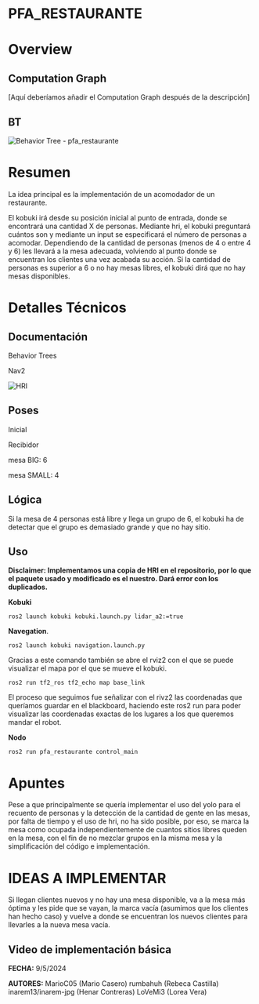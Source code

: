 # PFA_RESTAURANTE

# Overview

## Computation Graph
[Aquí deberíamos añadir el Computation Graph después de la descripción]

## BT
![Behavior Tree - pfa_restaurante](https://github.com/user-attachments/assets/de32e57e-c2a3-4e81-a0c0-c7a06d4b0fbc)

# Resumen
La idea principal es la implementación de un acomodador de un restaurante.

El kobuki irá desde su posición inicial al punto de entrada, donde se encontrará una cantidad
X de personas. Mediante hri, el kobuki preguntará cuántos son y mediante un input se especificará el número de personas a acomodar.
Dependiendo de la cantidad de personas (menos de 4 o entre 4 y 6) les llevará a la mesa adecuada, volviendo al punto donde se encuentran los clientes una vez acabada su acción.
Si la cantidad de personas es superior a 6 o no hay mesas libres, el kobuki dirá que no hay
mesas disponibles.

# Detalles Técnicos

## Documentación
Behavior Trees

Nav2

![HRI](https://github.com/rodperex/bt_nodes)


## Poses
Inicial

Recibidor

mesa BIG: 6

mesa SMALL: 4

## Lógica
Si la mesa de 4 personas está libre y llega un grupo de 6, el kobuki ha de 
detectar que el grupo es demasiado grande y que no hay sitio.

## Uso
**Disclaimer: Implementamos una copia de HRI en el repositorio, por lo que el paquete usado y modificado es el nuestro. Dará error con los duplicados.**

**Kobuki**
```
ros2 launch kobuki kobuki.launch.py lidar_a2:=true
```

**Navegation**.
```
ros2 launch kobuki navigation.launch.py
```
Gracias a este comando también se abre el rviz2 con el que se puede visualizar el mapa por el que se mueve el kobuki.
```
ros2 run tf2_ros tf2_echo map base_link
```
El proceso que seguimos fue señalizar con el rivz2 las coordenadas que queríamos guardar en el blackboard, haciendo este ros2 run para poder visualizar las coordenadas exactas de los lugares a los que queremos mandar el robot.

**Nodo**
```
ros2 run pfa_restaurante control_main
```


# Apuntes
Pese a que principalmente se quería implementar el uso del yolo para el recuento
de personas y la detección de la cantidad de gente en las mesas, por falta de tiempo
y el uso de hri, no ha sido posible, por eso, se marca la mesa como ocupada 
independientemente de cuantos sitios libres queden en la mesa, con el fin de 
no mezclar grupos en la misma mesa y la simplificación del código e implementación.


# IDEAS A IMPLEMENTAR
Si llegan clientes nuevos y no hay una mesa disponible, va a la mesa más óptima
y les pide que se vayan, la marca vacía (asumimos que los clientes han hecho caso)
y vuelve a donde se encuentran los nuevos clientes para llevarles a la nueva 
mesa vacía.


## Video de implementación básica


**FECHA:** 9/5/2024 

**AUTORES:**
  MarioC05 (Mario Casero)
  rumbahuh (Rebeca Castilla)
  inarem13/inarem-jpg (Henar Contreras)
  LoVeMi3 (Lorea Vera)
